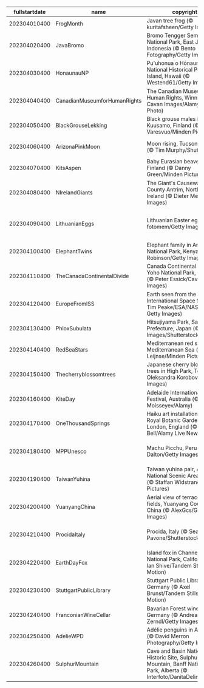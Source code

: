 |fullstartdate|name|copyright|title|image|
|--|--|--|--|--|
202304010400|FrogMonth|Javan tree frog (© kuritafsheen/Getty Images)|Is it green with envy?|![](/en-CA/2023/04/202304010400FrogMonth.jpg)|
202304020400|JavaBromo|Bromo Tengger Semeru National Park, East Java, Indonesia (© Bento Fotography/Getty Images)|Where is this ethereal mountain?|![](/en-CA/2023/04/202304020400JavaBromo.jpg)|
202304030400|HonaunauNP|Pu'uhonua o Hōnaunau National Historical Park, Big Island, Hawaii (© Westend61/Getty Images)|Chasing rainbows|![](/en-CA/2023/04/202304030400HonaunauNP.jpg)|
202304040400|CanadianMuseumforHumanRights|The Canadian Museum for Human Rights, Winnipeg (© Cavan Images/Alamy Stock Photo)|Where are these illuminated walkways?|![](/en-CA/2023/04/202304040400CanadianMuseumforHumanRights.jpg)|
202304050400|BlackGrouseLekking|Black grouse males in Kuusamo, Finland (© Markus Varesvuo/Minden Pictures)|Let’s have a lek, see?|![](/en-CA/2023/04/202304050400BlackGrouseLekking.jpg)|
202304060400|ArizonaPinkMoon|Moon rising, Tucson, Arizona (© Tim Murphy/Shutterstock)|A pink moon over Arizona|![](/en-CA/2023/04/202304060400ArizonaPinkMoon.jpg)|
202304070400|KitsAspen|Baby Eurasian beavers, Finland (© Danny Green/Minden Pictures)|Two hungry baby beavers|![](/en-CA/2023/04/202304070400KitsAspen.jpg)|
202304080400|NIrelandGiants|The Giant's Causeway, County Antrim, Northern Ireland (© Dieter Meyrl/Getty Images)|A legend sprung from the ground|![](/en-CA/2023/04/202304080400NIrelandGiants.jpg)|
202304090400|LithuanianEggs|Lithuanian Easter eggs (© fotomem/Getty Images)|A delightfully ornate Easter display|![](/en-CA/2023/04/202304090400LithuanianEggs.jpg)|
202304100400|ElephantTwins|Elephant family in Amboseli National Park, Kenya (© Diana Robinson/Getty Images)|Strong sibling bonds|![](/en-CA/2023/04/202304100400ElephantTwins.jpg)|
202304110400|TheCanadaContinentalDivide|Canada Continental Divide, Yoho National Park, Canada (© Peter Essick/Cavan Images)|A glimpse of Yoho National Park|![](/en-CA/2023/04/202304110400TheCanadaContinentalDivide.jpg)|
202304120400|EuropeFromISS|Earth seen from the International Space Station (© Tim Peake/ESA/NASA via Getty Images)|A view that’s out of this world|![](/en-CA/2023/04/202304120400EuropeFromISS.jpg)|
202304130400|PhloxSubulata|Hitsujiyama Park, Saitama Prefecture, Japan (© Takashi Images/Shutterstock)|Pretty in pink|![](/en-CA/2023/04/202304130400PhloxSubulata.jpg)|
202304140400|RedSeaStars|Mediterranean red sea stars, Mediterranean Sea (© Hans Leijnse/Minden Pictures)|Stars in daylight|![](/en-CA/2023/04/202304140400RedSeaStars.jpg)|
202304150400|Thecherryblossomtrees|Japanese cherry blossom trees in High Park, Toronto (© Oleksandra Korobova/Getty Images)|A street filled with sakura trees|![](/en-CA/2023/04/202304150400Thecherryblossomtrees.jpg)|
202304160400|KiteDay|Adelaide International Kite Festival, Australia (© Andrey Moisseyev/Alamy)|Go fly a kite!|![](/en-CA/2023/04/202304160400KiteDay.jpg)|
202304170400|OneThousandSprings|Haiku art installation, Kew Royal Botanic Gardens, London, England (© Guy Bell/Alamy Live News)|Poetry in suspense|![](/en-CA/2023/04/202304170400OneThousandSprings.jpg)|
202304180400|MPPUnesco|Machu Picchu, Peru (© Dora Dalton/Getty Images)|A mountaintop cultural wonder|![](/en-CA/2023/04/202304180400MPPUnesco.jpg)|
202304190400|TaiwanYuhina|Taiwan yuhina pair, Alishan National Scenic Area, Taiwan (© Staffan Widstrand/Minden Pictures)|A cuddling pair of Taiwan yuhina|![](/en-CA/2023/04/202304190400TaiwanYuhina.jpg)|
202304200400|YuanyangChina|Aerial view of terraced rice fields, Yuanyang County, China (© AlexGcs/Getty Images)|An iridescent view|![](/en-CA/2023/04/202304200400YuanyangChina.jpg)|
202304210400|ProcidaItaly|Procida, Italy (© Sean Pavone/Shutterstock)|A vibrant, sun-drenched island|![](/en-CA/2023/04/202304210400ProcidaItaly.jpg)|
202304220400|EarthDayFox|Island fox in Channel Islands National Park, California (© Ian Shive/Tandem Stills + Motion)|Where can you find this cute creature?|![](/en-CA/2023/04/202304220400EarthDayFox.jpg)|
202304230400|StuttgartPublicLibrary|Stuttgart Public Library, Germany (© Axel Brunst/Tandem Stills + Motion)|A book lover’s paradise|![](/en-CA/2023/04/202304230400StuttgartPublicLibrary.jpg)|
202304240400|FranconianWineCellar|Bavarian Forest wine cellar, Germany (© Andreas Zerndl/Getty Images)|Hiding in the woods|![](/en-CA/2023/04/202304240400FranconianWineCellar.jpg)|
202304250400|AdelieWPD|Adélie penguins in Antarctica (© David Merron Photography/Getty Images)|Chilling out on an ice floe|![](/en-CA/2023/04/202304250400AdelieWPD.jpg)|
202304260400|SulphurMountain|Cave and Basin National Historic Site, Sulphur Mountain, Banff National Park, Alberta (© Interfoto/DanitaDelimont.com)|The origin of Canada's national parks|![](/en-CA/2023/04/202304260400SulphurMountain.jpg)|
